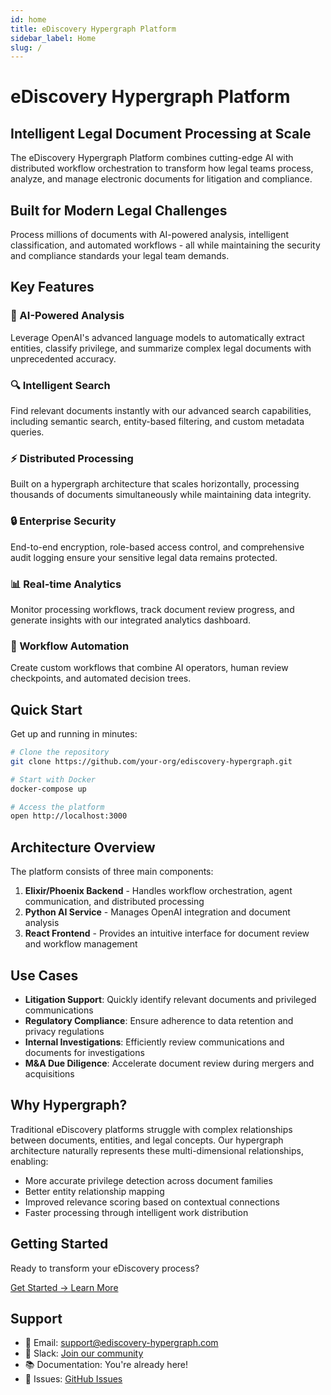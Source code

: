```yaml
---
id: home
title: eDiscovery Hypergraph Platform
sidebar_label: Home
slug: /
---
```


# eDiscovery Hypergraph Platform

## Intelligent Legal Document Processing at Scale

The eDiscovery Hypergraph Platform combines cutting-edge AI with distributed workflow orchestration to transform how legal teams process, analyze, and manage electronic documents for litigation and compliance.

<div className="hero">
  <div className="hero-content">
    <h2>Built for Modern Legal Challenges</h2>
    <p>Process millions of documents with AI-powered analysis, intelligent classification, and automated workflows - all while maintaining the security and compliance standards your legal team demands.</p>
  </div>
</div>

## Key Features

### 🤖 AI-Powered Analysis
Leverage OpenAI's advanced language models to automatically extract entities, classify privilege, and summarize complex legal documents with unprecedented accuracy.

### 🔍 Intelligent Search
Find relevant documents instantly with our advanced search capabilities, including semantic search, entity-based filtering, and custom metadata queries.

### ⚡ Distributed Processing
Built on a hypergraph architecture that scales horizontally, processing thousands of documents simultaneously while maintaining data integrity.

### 🔒 Enterprise Security
End-to-end encryption, role-based access control, and comprehensive audit logging ensure your sensitive legal data remains protected.

### 📊 Real-time Analytics
Monitor processing workflows, track document review progress, and generate insights with our integrated analytics dashboard.

### 🔄 Workflow Automation
Create custom workflows that combine AI operators, human review checkpoints, and automated decision trees.

## Quick Start

Get up and running in minutes:

```bash
# Clone the repository
git clone https://github.com/your-org/ediscovery-hypergraph.git

# Start with Docker
docker-compose up

# Access the platform
open http://localhost:3000
```

## Architecture Overview

The platform consists of three main components:

1. **Elixir/Phoenix Backend** - Handles workflow orchestration, agent communication, and distributed processing
2. **Python AI Service** - Manages OpenAI integration and document analysis
3. **React Frontend** - Provides an intuitive interface for document review and workflow management

## Use Cases

- **Litigation Support**: Quickly identify relevant documents and privileged communications
- **Regulatory Compliance**: Ensure adherence to data retention and privacy regulations
- **Internal Investigations**: Efficiently review communications and documents for investigations
- **M&A Due Diligence**: Accelerate document review during mergers and acquisitions

## Why Hypergraph?

Traditional eDiscovery platforms struggle with complex relationships between documents, entities, and legal concepts. Our hypergraph architecture naturally represents these multi-dimensional relationships, enabling:

- More accurate privilege detection across document families
- Better entity relationship mapping
- Improved relevance scoring based on contextual connections
- Faster processing through intelligent work distribution

## Getting Started

Ready to transform your eDiscovery process?

<div className="buttons">
  <a href="/getting-started" className="button button--primary button--lg">
    Get Started →
  </a>
  <a href="/architecture/overview" className="button button--secondary button--lg">
    Learn More
  </a>
</div>

## Support

- 📧 Email: support@ediscovery-hypergraph.com
- 💬 Slack: [Join our community](https://slack.ediscovery-hypergraph.com)
- 📚 Documentation: You're already here!
- 🐛 Issues: [GitHub Issues](https://github.com/your-org/ediscovery-hypergraph/issues)